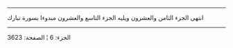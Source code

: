 ------------------------------------------------------------------------

انتهى الجزء الثامن والعشرون ويليه الجزء التاسع والعشرون مبدوءا بسورة
تبارك

------------------------------------------------------------------------

الجزء: 6 ¦ الصفحة: 3623
